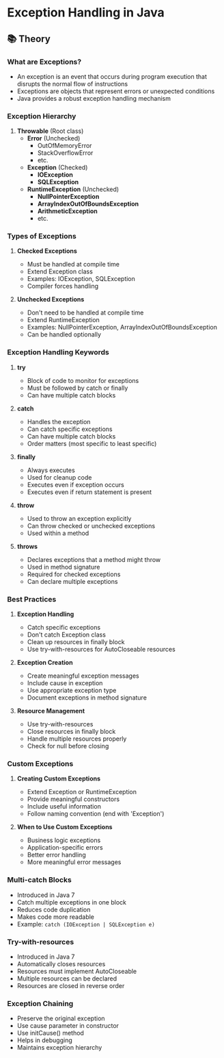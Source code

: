 # Exception Handling in Java

## 📚 Theory

### What are Exceptions?
- An exception is an event that occurs during program execution that disrupts the normal flow of instructions
- Exceptions are objects that represent errors or unexpected conditions
- Java provides a robust exception handling mechanism

### Exception Hierarchy
1. **Throwable** (Root class)
   - **Error** (Unchecked)
     - OutOfMemoryError
     - StackOverflowError
     - etc.
   - **Exception** (Checked)
     - **IOException**
     - **SQLException**
   - **RuntimeException** (Unchecked)
     - **NullPointerException**
     - **ArrayIndexOutOfBoundsException**
     - **ArithmeticException**
     - etc.

### Types of Exceptions
1. **Checked Exceptions**
   - Must be handled at compile time
   - Extend Exception class
   - Examples: IOException, SQLException
   - Compiler forces handling

2. **Unchecked Exceptions**
   - Don't need to be handled at compile time
   - Extend RuntimeException
   - Examples: NullPointerException, ArrayIndexOutOfBoundsException
   - Can be handled optionally

### Exception Handling Keywords
1. **try**
   - Block of code to monitor for exceptions
   - Must be followed by catch or finally
   - Can have multiple catch blocks

2. **catch**
   - Handles the exception
   - Can catch specific exceptions
   - Can have multiple catch blocks
   - Order matters (most specific to least specific)

3. **finally**
   - Always executes
   - Used for cleanup code
   - Executes even if exception occurs
   - Executes even if return statement is present

4. **throw**
   - Used to throw an exception explicitly
   - Can throw checked or unchecked exceptions
   - Used within a method

5. **throws**
   - Declares exceptions that a method might throw
   - Used in method signature
   - Required for checked exceptions
   - Can declare multiple exceptions

### Best Practices
1. **Exception Handling**
   - Catch specific exceptions
   - Don't catch Exception class
   - Clean up resources in finally block
   - Use try-with-resources for AutoCloseable resources

2. **Exception Creation**
   - Create meaningful exception messages
   - Include cause in exception
   - Use appropriate exception type
   - Document exceptions in method signature

3. **Resource Management**
   - Use try-with-resources
   - Close resources in finally block
   - Handle multiple resources properly
   - Check for null before closing

### Custom Exceptions
1. **Creating Custom Exceptions**
   - Extend Exception or RuntimeException
   - Provide meaningful constructors
   - Include useful information
   - Follow naming convention (end with 'Exception')

2. **When to Use Custom Exceptions**
   - Business logic exceptions
   - Application-specific errors
   - Better error handling
   - More meaningful error messages

### Multi-catch Blocks
- Introduced in Java 7
- Catch multiple exceptions in one block
- Reduces code duplication
- Makes code more readable
- Example: `catch (IOException | SQLException e)`

### Try-with-resources
- Introduced in Java 7
- Automatically closes resources
- Resources must implement AutoCloseable
- Multiple resources can be declared
- Resources are closed in reverse order

### Exception Chaining
- Preserve the original exception
- Use cause parameter in constructor
- Use initCause() method
- Helps in debugging
- Maintains exception hierarchy
